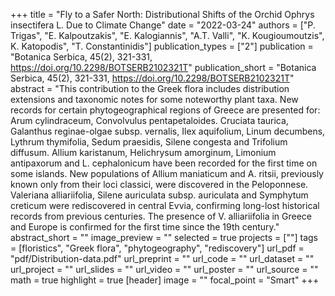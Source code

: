 +++
title = "Fly to a Safer North: Distributional Shifts of the Orchid Ophrys insectifera L. Due to Climate Change"
date = "2022-03-24"
authors = ["P. Trigas", "E. Kalpoutzakis", "E. Kalogiannis", "A.T. Valli", "K. Kougioumoutzis", K. Katopodis", "T. Constantinidis"]
publication_types = ["2"]
publication = "Botanica Serbica, 45(2), 321-331, https://doi.org/10.2298/BOTSERB2102321T"
publication_short = "Botanica Serbica, 45(2), 321-331, https://doi.org/10.2298/BOTSERB2102321T"
abstract = "This contribution to the Greek flora includes distribution extensions and taxonomic notes for some noteworthy plant taxa. New records for certain phytogeographical regions of Greece are presented for: Arum cylindraceum, Convolvulus pentapetaloides. Cruciata taurica, Galanthus reginae-olgae subsp. vernalis, Ilex aquifolium, Linum decumbens, Lythrum thymifolia, Sedum praesidis, Silene congesta and Trifolium diffusum. Allium karistanum, Helichrysum amorginum, Limonium antipaxorum and L. cephalonicum have been recorded for the first time on some islands. New populations of Allium maniaticum and A. ritsii, previously known only from their loci classici, were discovered in the Peloponnese. Valeriana alliariifolia, Silene auriculata subsp. auriculata and Symphytum creticum were rediscovered in central Evvia, confirming long-lost historical records from previous centuries. The presence of V. alliariifolia in Greece and Europe is confirmed for the first time since the 19th century."
abstract_short = ""
image_preview = ""
selected = true
projects = [""]
tags = [floristics", "Greek flora", "phytogeography", "rediscovery"]
url_pdf = "pdf/Distribution-data.pdf"
url_preprint = ""
url_code = ""
url_dataset = ""
url_project = ""
url_slides = ""
url_video = ""
url_poster = ""
url_source = ""
math = true
highlight = true
[header]
image = ""
focal_point = "Smart"
+++
